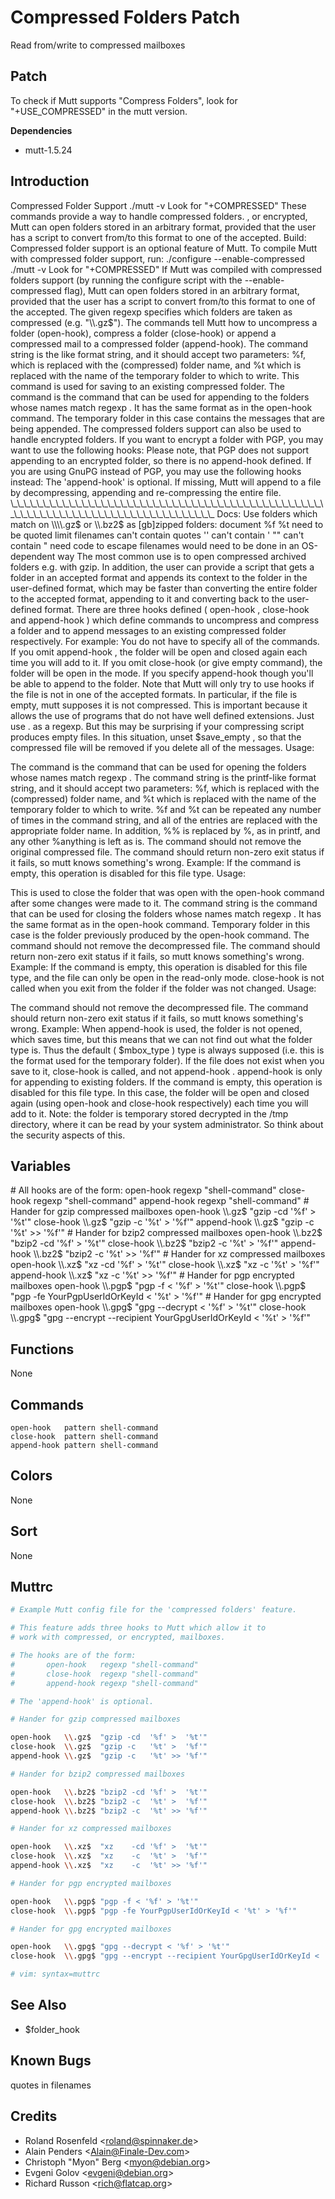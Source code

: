 Compressed Folders Patch
========================

Read from/write to compressed mailboxes

Patch
-----

To check if Mutt supports "Compress Folders", look for "+USE\_COMPRESSED" in the mutt version.

**Dependencies**
-   mutt-1.5.24

Introduction
------------

Compressed Folder Support ./mutt -v Look for "+COMPRESSED" These commands provide a way to handle compressed folders. , or encrypted, Mutt can open folders stored in an arbitrary format, provided that the user has a script to convert from/to this format to one of the accepted. Build: Compressed folder support is an optional feature of Mutt. To compile Mutt with compressed folder support, run: ./configure --enable-compressed ./mutt -v Look for "+COMPRESSED" If Mutt was compiled with compressed folders support (by running the
configure
script with the
--enable-compressed
flag), Mutt can open folders stored in an arbitrary format, provided that the user has a script to convert from/to this format to one of the accepted. The given regexp specifies which folders are taken as compressed (e.g. "\\\\.gz$"). The commands tell Mutt how to uncompress a folder (open-hook), compress a folder (close-hook) or append a compressed mail to a compressed folder (append-hook). The command string is the like format string, and it should accept two parameters: %f, which is replaced with the (compressed) folder name, and %t which is replaced with the name of the temporary folder to which to write. This command is used for saving to an existing compressed folder. The
command
is the command that can be used for appending to the folders whose names match
regexp
. It has the same format as in the
open-hook
command. The temporary folder in this case contains the messages that are being appended.
The compressed folders support can also be used to handle encrypted folders. If you want to encrypt a folder with PGP, you may want to use the following hooks: Please note, that PGP does not support appending to an encrypted folder, so there is no append-hook defined. If you are using GnuPG instead of PGP, you may use the following hooks instead: The 'append-hook' is optional. If missing, Mutt will append to a file by decompressing, appending and re-compressing the entire file. \_\_\_\_\_\_\_\_\_\_\_\_\_\_\_\_\_\_\_\_\_\_\_\_\_\_\_\_\_\_\_\_\_\_\_\_\_\_\_\_\_\_\_\_\_\_\_\_\_\_\_\_\_\_\_\_\_\_\_\_\_\_\_\_\_\_\_\_\_\_\_\_\_\_\_\_\_\_\_\_ Docs: Use folders which match on \\\\.gz$ or \\\\.bz2$ as [gb]zipped folders: document %f %t need to be quoted limit filenames can't contain quotes '' can't contain ' "" can't contain " need code to escape filenames would need to be done in an OS-dependent way The most common use is to open compressed archived folders e.g. with gzip. In addition, the user can provide a script that gets a folder in an accepted format and appends its context to the folder in the user-defined format, which may be faster than converting the entire folder to the accepted format, appending to it and converting back to the user-defined format. There are three hooks defined (
open-hook
,
close-hook
and
append-hook
) which define commands to uncompress and compress a folder and to append messages to an existing compressed folder respectively. For example: You do not have to specify all of the commands. If you omit
append-hook
, the folder will be open and closed again each time you will add to it. If you omit
close-hook
(or give empty command), the folder will be open in the mode. If you specify
append-hook
though you'll be able to append to the folder. Note that Mutt will only try to use hooks if the file is not in one of the accepted formats. In particular, if the file is empty, mutt supposes it is not compressed. This is important because it allows the use of programs that do not have well defined extensions. Just use
.
as a regexp. But this may be surprising if your compressing script produces empty files. In this situation, unset
$save\_empty
, so that the compressed file will be removed if you delete all of the messages.
Usage:

The
command
is the command that can be used for opening the folders whose names match
regexp
. The
command
string is the printf-like format string, and it should accept two parameters: %f, which is replaced with the (compressed) folder name, and %t which is replaced with the name of the temporary folder to which to write. %f and %t can be repeated any number of times in the command string, and all of the entries are replaced with the appropriate folder name. In addition, %% is replaced by %, as in printf, and any other %anything is left as is. The
command
should
not
remove the original compressed file. The
command
should return non-zero exit status if it fails, so mutt knows something's wrong. Example: If the
command
is empty, this operation is disabled for this file type.
Usage:

This is used to close the folder that was open with the
open-hook
command after some changes were made to it. The
command
string is the command that can be used for closing the folders whose names match
regexp
. It has the same format as in the
open-hook
command. Temporary folder in this case is the folder previously produced by the
open-hook
command. The
command
should
not
remove the decompressed file. The
command
should return non-zero exit status if it fails, so mutt knows something's wrong. Example: If the
command
is empty, this operation is disabled for this file type, and the file can only be open in the read-only mode.
close-hook
is not called when you exit from the folder if the folder was not changed.
Usage:

The
command
should
not
remove the decompressed file. The
command
should return non-zero exit status if it fails, so mutt knows something's wrong. Example: When
append-hook
is used, the folder is not opened, which saves time, but this means that we can not find out what the folder type is. Thus the default (
$mbox\_type
) type is always supposed (i.e. this is the format used for the temporary folder). If the file does not exist when you save to it,
close-hook
is called, and not
append-hook
.
append-hook
is only for appending to existing folders. If the
command
is empty, this operation is disabled for this file type. In this case, the folder will be open and closed again (using
open-hook
and
close-hook
respectively) each time you will add to it.
Note:
the folder is temporary stored decrypted in the /tmp directory, where it can be read by your system administrator. So think about the security aspects of this.

Variables
---------

\# All hooks are of the form: open-hook regexp "shell-command" close-hook regexp "shell-command" append-hook regexp "shell-command" \# Hander for gzip compressed mailboxes open-hook \\\\.gz$ "gzip -cd '%f' \> '%t'" close-hook \\\\.gz$ "gzip -c '%t' \> '%f'" append-hook \\\\.gz$ "gzip -c '%t' \>\> '%f'" \# Hander for bzip2 compressed mailboxes open-hook \\\\.bz2$ "bzip2 -cd '%f' \> '%t'" close-hook \\\\.bz2$ "bzip2 -c '%t' \> '%f'" append-hook \\\\.bz2$ "bzip2 -c '%t' \>\> '%f'" \# Hander for xz compressed mailboxes open-hook \\\\.xz$ "xz -cd '%f' \> '%t'" close-hook \\\\.xz$ "xz -c '%t' \> '%f'" append-hook \\\\.xz$ "xz -c '%t' \>\> '%f'" \# Hander for pgp encrypted mailboxes open-hook \\\\.pgp$ "pgp -f \< '%f' \> '%t'" close-hook \\\\.pgp$ "pgp -fe YourPgpUserIdOrKeyId \< '%t' \> '%f'" \# Hander for gpg encrypted mailboxes open-hook \\\\.gpg$ "gpg --decrypt \< '%f' \> '%t'" close-hook \\\\.gpg$ "gpg --encrypt --recipient YourGpgUserIdOrKeyId \< '%t' \> '%f'"

Functions
---------

None

Commands
--------

    open-hook   pattern shell-command
    close-hook  pattern shell-command
    append-hook pattern shell-command

Colors
------

None

Sort
----

None

Muttrc
------

```bash
# Example Mutt config file for the 'compressed folders' feature.

# This feature adds three hooks to Mutt which allow it to
# work with compressed, or encrypted, mailboxes.

# The hooks are of the form:
#       open-hook   regexp "shell-command"
#       close-hook  regexp "shell-command"
#       append-hook regexp "shell-command"

# The 'append-hook' is optional.

# Hander for gzip compressed mailboxes

open-hook   \\.gz$  "gzip -cd  '%f' >  '%t'"
close-hook  \\.gz$  "gzip -c   '%t' >  '%f'"
append-hook \\.gz$  "gzip -c   '%t' >> '%f'"

# Hander for bzip2 compressed mailboxes

open-hook   \\.bz2$ "bzip2 -cd '%f' >  '%t'"
close-hook  \\.bz2$ "bzip2 -c  '%t' >  '%f'"
append-hook \\.bz2$ "bzip2 -c  '%t' >> '%f'"

# Hander for xz compressed mailboxes

open-hook   \\.xz$  "xz    -cd '%f' >  '%t'"
close-hook  \\.xz$  "xz    -c  '%t' >  '%f'"
append-hook \\.xz$  "xz    -c  '%t' >> '%f'"

# Hander for pgp encrypted mailboxes

open-hook   \\.pgp$ "pgp -f < '%f' > '%t'"
close-hook  \\.pgp$ "pgp -fe YourPgpUserIdOrKeyId < '%t' > '%f'"

# Hander for gpg encrypted mailboxes

open-hook   \\.gpg$ "gpg --decrypt < '%f' > '%t'"
close-hook  \\.gpg$ "gpg --encrypt --recipient YourGpgUserIdOrKeyId < '%t' > '%f'"

# vim: syntax=muttrc
```

See Also
--------

-   $folder\_hook

Known Bugs
----------

quotes in filenames

Credits
-------

-   Roland Rosenfeld \<roland@spinnaker.de\>
-   Alain Penders \<Alain@Finale-Dev.com\>
-   Christoph "Myon" Berg \<myon@debian.org\>
-   Evgeni Golov \<evgeni@debian.org\>
-   Richard Russon \<rich@flatcap.org\>

